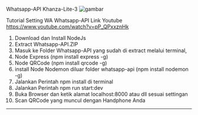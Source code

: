 Whatsapp-API Khanza-Lite-3
![gambar](https://user-images.githubusercontent.com/26614348/136586733-1f8b0206-b611-4819-b9cd-2c5b772840d8.png)

Tutorial Setting WA  Whatsapp-API
Link Youtube https://www.youtube.com/watch?v=pP_QPxxznHk
1.	Download dan Install NodeJs
2.	Extract Whatsapp-API.ZIP
3.	Masuk ke Folder Whatsapp-API yang sudah di extract melalui terminal,
4.	Node Express (npm install express -g)
5.	Node QRCode  (npm install qrcode -g)
6.	install Node Nodemon diluar folder whatsapp-api   (npm install nodemon -g)
7.	Jalankan Perintah npm install di terminal 
8.	Jalankan Perintah npm run start:dev
9.	Buka Browser dan ketik alamat localhost:8000 atau dll sesuai settingan
10.	Scan QRCode yang muncul dengan Handphone Anda


------------------------------------------------------------------------------------------------------------------------------------------------------------------------------
